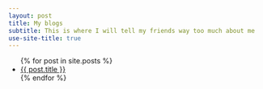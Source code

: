 ```yaml
---
layout: post
title: My blogs
subtitle: This is where I will tell my friends way too much about me
use-site-title: true
---
```


<ul>
  {% for post in site.posts %}
    <li>
      <a href="{{ post.url }}">{{ post.title }}</a>
    </li>
  {% endfor %}
</ul>